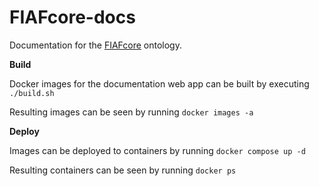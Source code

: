 # FIAFcore-docs
Documentation for the [FIAFcore](https://github.com/FIAF/FIAFcore) ontology.

**Build**

Docker images for the documentation web app can be built by executing `./build.sh`

Resulting images can be seen by running `docker images -a`

**Deploy**

Images can be deployed to containers by running `docker compose up -d`

Resulting containers can be seen by running `docker ps`
